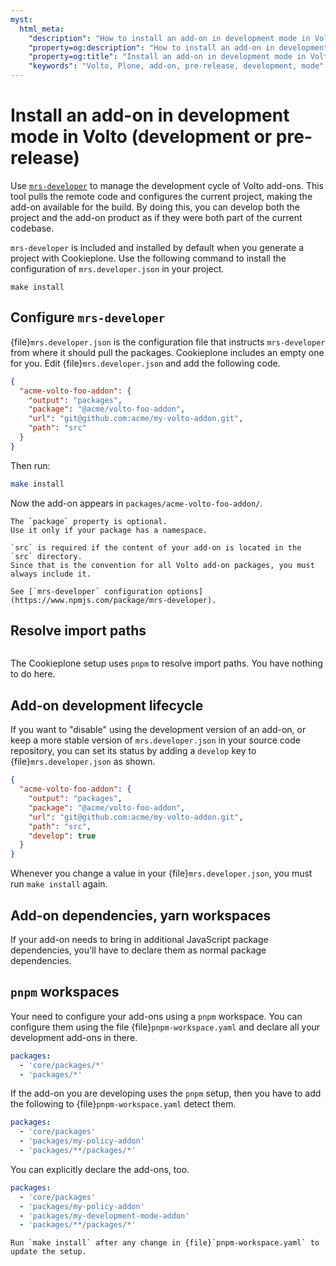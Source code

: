 ```yaml
---
myst:
  html_meta:
    "description": "How to install an add-on in development mode in Volto (development or pre-release) in your Plone project"
    "property=og:description": "How to install an add-on in development mode in Volto (development or pre-release) in your Plone project"
    "property=og:title": "Install an add-on in development mode in Volto (development or pre-release)"
    "keywords": "Volto, Plone, add-on, pre-release, development, mode"
---
```


# Install an add-on in development mode in Volto (development or pre-release)

Use [`mrs-developer`](https://www.npmjs.com/package/mrs-developer) to manage the development cycle of Volto add-ons.
This tool pulls the remote code and configures the current project, making the add-on available for the build.
By doing this, you can develop both the project and the add-on product as if they were both part of the current codebase.

`mrs-developer` is included and installed by default when you generate a project with Cookieplone.
Use the following command to install the configuration of `mrs.developer.json` in your project.

```shell
make install
```


## Configure `mrs-developer`

{file}`mrs.developer.json` is the configuration file that instructs `mrs-developer` from where it should pull the packages.
Cookieplone includes an empty one for you.
Edit {file}`mrs.developer.json` and add the following code.

```json
{
  "acme-volto-foo-addon": {
    "output": "packages",
    "package": "@acme/volto-foo-addon",
    "url": "git@github.com:acme/my-volto-addon.git",
    "path": "src"
  }
}
```

Then run:

```bash
make install
```

Now the add-on appears in `packages/acme-volto-foo-addon/`.

```{note}
The `package` property is optional.
Use it only if your package has a namespace.

`src` is required if the content of your add-on is located in the `src` directory.
Since that is the convention for all Volto add-on packages, you must always include it.
```

```{seealso}
See [`mrs-developer` configuration options](https://www.npmjs.com/package/mrs-developer).
```


## Resolve import paths

```{versionadded} Volto 18.0.0-alpha.43
```

The Cookieplone setup uses `pnpm` to resolve import paths.
You have nothing to do here.


## Add-on development lifecycle

If you want to "disable" using the development version of an add-on, or keep a more stable version of `mrs.developer.json` in your source code repository, you can set its status by adding a `develop` key to {file}`mrs.developer.json` as shown.

```json
{
  "acme-volto-foo-addon": {
    "output": "packages",
    "package": "@acme/volto-foo-addon",
    "url": "git@github.com:acme/my-volto-addon.git",
    "path": "src",
    "develop": true
  }
}
```

Whenever you change a value in your {file}`mrs.developer.json`, you must run `make install` again.


## Add-on dependencies, yarn workspaces

If your add-on needs to bring in additional JavaScript package dependencies, you'll have to declare them as normal package dependencies.


## `pnpm` workspaces

Your need to configure your add-ons using a `pnpm` workspace.
You can configure them using the file {file}`pnpm-workspace.yaml` and declare all your development add-ons in there.

```yaml
packages:
  - 'core/packages/*'
  - 'packages/*'
```

If the add-on you are developing uses the `pnpm` setup, then you have to add the following to {file}`pnpm-workspace.yaml` detect them.

```yaml
packages:
  - 'core/packages'
  - 'packages/my-policy-addon'
  - 'packages/**/packages/*'
```

You can explicitly declare the add-ons, too.

```yaml
packages:
  - 'core/packages'
  - 'packages/my-policy-addon'
  - 'packages/my-development-mode-addon'
  - 'packages/**/packages/*'
```

```{important}
Run `make install` after any change in {file}`pnpm-workspace.yaml` to update the setup.
```
